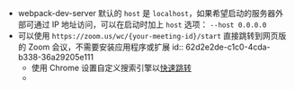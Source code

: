 - webpack-dev-server 默认的 `host` 是 `localhost`，如果希望启动的服务器外部可通过 IP 地址访问，可以在启动时加上 `host` 选项： `--host 0.0.0.0`
- 可以使用 `https://zoom.us/wc/{your-meeting-id}/start` 直接跳转到网页版的 Zoom 会议，不需要安装应用程序或扩展
  id:: 62d2e2de-c1c0-4cda-b338-36a29205e111
	- 使用 Chrome 设置自定义搜索引擎以[快速跳转](https://twitter.com/rowan_m/status/1241820202876186627)
	-